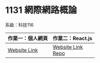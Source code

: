 # 1131 網際網路概論
系級：科技116

|作業一：個人網頁|作業二：React.js|
|-|-|
|[Website Link](https://me.sk5s.cyou)|[Website Link](https://samko5sam.github.io/internet-react/)<br>[Repo](https://github.com/samko5sam/internet-react)|
